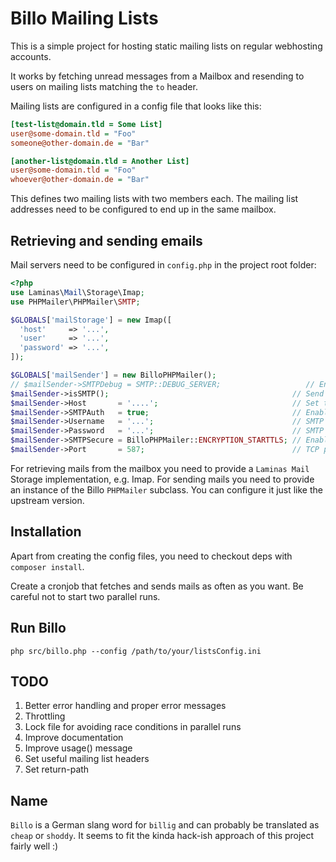 # Billo Mailing Lists

This is a simple project for hosting static mailing lists on regular webhosting accounts.

It works by fetching unread messages from a Mailbox and resending to users on mailing lists matching the `to` header.

Mailing lists are configured in a config file that looks like this:

```ini
[test-list@domain.tld = Some List]
user@some-domain.tld = "Foo"
someone@other-domain.de = "Bar"

[another-list@domain.tld = Another List]
user@some-domain.tld = "Foo"
whoever@other-domain.de = "Bar"
```

This defines two mailing lists with two members each.
The mailing list addresses need to be configured to end up in the same mailbox.

## Retrieving and sending emails

Mail servers need to be configured in `config.php` in the project root folder:

```php
<?php
use Laminas\Mail\Storage\Imap;
use PHPMailer\PHPMailer\SMTP;

$GLOBALS['mailStorage'] = new Imap([
  'host'     => '...',
  'user'     => '...',
  'password' => '...',
]);

$GLOBALS['mailSender'] = new BilloPHPMailer();
// $mailSender->SMTPDebug = SMTP::DEBUG_SERVER;                   // Enable verbose debug output
$mailSender->isSMTP();                                         // Send using SMTP
$mailSender->Host       = '....';                              // Set the SMTP server to send through
$mailSender->SMTPAuth   = true;                                // Enable SMTP authentication
$mailSender->Username   = '...';                               // SMTP username
$mailSender->Password   = '...';                               // SMTP password
$mailSender->SMTPSecure = BilloPHPMailer::ENCRYPTION_STARTTLS; // Enable TLS encryption; `PHPMailer::ENCRYPTION_SMTPS` encouraged
$mailSender->Port       = 587;                                 // TCP port to connect to, use 465 for `PHPMailer::ENCRYPTION_SMTPS` above

```

For retrieving mails from the mailbox you need to provide a `Laminas Mail` Storage implementation, e.g. Imap.
For sending mails you need to provide an instance of the Billo `PHPMailer` subclass. You can configure it just like the upstream version.

## Installation

Apart from creating the config files, you need to checkout deps with `composer install`.

Create a cronjob that fetches and sends mails as often as you want. Be careful not to start two parallel runs.

## Run Billo

`php src/billo.php --config /path/to/your/listsConfig.ini`

## TODO

1. Better error handling and proper error messages
2. Throttling
3. Lock file for avoiding race conditions in parallel runs
4. Improve documentation
5. Improve usage() message
6. Set useful mailing list headers
7. Set return-path

## Name

`Billo` is a German slang word for `billig` and can probably be translated as `cheap` or `shoddy`. It seems to fit the kinda hack-ish approach of this project fairly well :)
